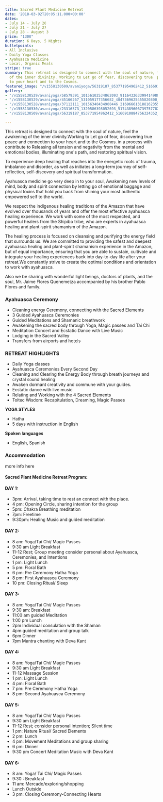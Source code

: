 ```yaml
---
title: Sacred Plant Medicine Retreat
date: '2018-03-02T20:05:11.000+00:00'
dates:
- July 14 - July 20
- July 21 - July 27
- July 28 - August 3
price: "1300"
duration: 6 Days, 5 Nights
bulletpoints:
- All Inclusive
- Daily Yoga Classes
- Ayahuasca Medicine
- Local, Organic Meals
stripe: true
summary: This retreat is designed to connect with the soul of nature, feel the awakening
  of the inner divinity. Working to Let go of fear, discovering true  peace and connection
  to your heart and to the Cosmos.
featured_image: "/v1558130509/avaniyoga/56319187_853771954962412_5166910884756324352_n.jpg"
gallery:
- "/v1558130529/avaniyoga/58579391_10156102534862093_9116432633994149888_n.jpg"
- "/v1558130529/avaniyoga/45166267_531059177356682_4047369625455820800_n.jpg"
- "/v1558130528/avaniyoga/37112111_10156340434900446_2169666131881623552_n.jpg"
- "/v1558130530/avaniyoga/23316573_1320586398052693_5174389606739757782_n.jpg"
- "/v1558130509/avaniyoga/56319187_853771954962412_5166910884756324352_n.jpg"

---
```

This retreat is designed to connect with the soul of nature, feel the awakening of the inner divinity.Working to Let go of fear, discovering true  peace and connection to your heart and to the Cosmos. in a process with contribute to  Releasing  all tension and negativity from the mental and emotional bodies, illuminating one's path, and restoring spiritual vision.
	
To experience deep healing that reaches into the energetic roots of trauma, imbalance and disorder, as well as initiates a long-term journey of self-reflection, self-discovery and spiritual transformation.

Ayahuasca medicine go very deep in to your soul,  Awakening  new levels of mind, body and spirit connection by letting go of emotional baggage and physical toxins that hold you back from shining your most authentic empowered self to the world. 

We  respect the indigenous healing traditions of the Amazon that have evolved over thousands of years and offer the most effective ayahuasca healing experience. We work with some of the most respected, and powerful healers from the Shipibo tribe, who are experts in ayahuasca healing and plant-spirit shamanism of the Amazon.

The healing process is focused on cleansing and purifying the energy field that surrounds us. We are committed to providing the safest and deepest ayahuasca healing and plant-spirit shamanism experience in the Amazon, but of equal importance, ensuring that you are able to sustain, cultivate and integrate your healing experiences back into day-to-day life after your retreat.We constantly strive to create the optimal conditions and orientation to work with ayahuasca.

Also we be sharing with wonderful light beings, doctors of plants, and the soul, Mr. Jaime Flores Quenemetza accompanied by his brother Pablo Flores and family. 


### Ayahuasca Ceremony
* Cleaning energy Ceremony, connecting with the Sacred  Elements
* 3 Guided Ayahuasca Ceremonies  
* Guided Meditations and Shamanic breathwork
* Awakening the sacred body through Yoga, Magic passes and Tai Chi
* Meditation Concert and Ecstatic Dance with Live Music
* Lodging in the Sacred Valley
* Transfers from airports and hotels

### RETREAT HIGHLIGHTS

* Daily Yoga classes
* Ayahuasca Ceremonies Every Second Day
* Cleaning and Clearing the Energy Body through  breath journeys and crystal sound healing 
* Awaken dormant creativity and commune with your guides.
* Ecstatic dance with live music
* Relating and Working with the 4 Sacred Elements 
* Toltec Wisdom: Recapitulation, Dreaming, Magic Passes




**YOGA STYLES**

* Hatha
* 5 days with instruction in English

**Spoken languages**

* English, Spanish

### Accommodation

more info here 

 

#### Sacred Plant Medicine Retreat Program:

#### DAY 1:  
* 3pm:  Arrival, taking time to rest an connect with the place.
* 4 pm: Opening Circle, sharing intention for the group
* 5pm:  Chakra Breathing meditation
* 7pm:  Freetime
* 9:30pm:  Healing Music and guided meditation

#### DAY 2:
* 8 am: Yoga/Tai Chi/ Magic Passes
* 9:30 am Light Breakfast
* 11-12 Rest; Group meeting consider personal about Ayahuasca, Ceremonies, and Intentions
* 1 pm:  Light Lunch
* 5 pm: Floral Bath
* 6 pm: Pre Ceremony Hatha Yoga
* 8 pm: First Ayahuasca Ceremony
* 10 pm: Closing Ritual/ Sleep

#### DAY 3:
* 8 am: Yoga/Tai Chi/ Magic Passes
* 9:30 am: Breakfast
* 11:00 am  guided Meditation 
* 1:00 pm Lunch
* 2pm  Individual consulation with the Shaman
* 4pm guided meditation and group talk
* 6pm Dinner
* 7pm Mantra chanting with Deva Kant


#### DAY 4:
* 8 am: Yoga/Tai Chi/ Magic Passes
* 9:30 am Light Breakfast
* 11-12 Massage Session
* 1 pm: Light Lunch
* 4 pm: Floral Bath
* 7 pm: Pre Ceremony Hatha Yoga
* 8 pm: Second Ayahuasca Ceremony


#### DAY 5:
* 8 am: Yoga/Tai Chi/ Magic Passes
* 9:30 am Light Breakfast
* 11-12 Rest; consider personal intention; Silent time
* 1 pm: Nature Ritual/ Sacred Elements
* 2 pm: Lunch
* 4 pm: Movement Meditations and group sharing
* 6 pm: Dinner
* 9:30 pm Concert Meditation Music with Deva Kant


#### DAY 6:
* 8 am: Yoga/ Tai Chi/ Magic Passes
* 9:30 :  Breakfast
* 11 am: Mercado/exploring/shopping 
* Lunch Outside
* 3 pm: Closing Ceremony-Connecting Hearts